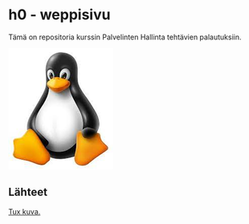 # h0 - weppisivu

Tämä on repositoria kurssin Palvelinten Hallinta tehtävien palautuksiin.

![Tux](/h0/tux.jpeg)

## Lähteet

[Tux kuva.](https://commons.wikimedia.org/wiki/File:Tux_Enhanced.svg)